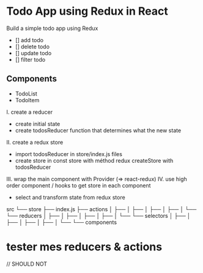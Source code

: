# Todo App using Redux in React

Build a simple todo app using Redux

- [] add todo
- [] delete todo
- [] update todo
- [] filter todo

## Components

- TodoList
- TodoItem

I. create a reducer

- create initial state
- create todosReducer function that determines what the new state

II. create a redux store

- import todosReducer in store/index.js files
- create store in const store with méthod redux createStore with todosReducer

III. wrap the main component with Provider (=> react-redux)
IV. use high order component / hooks to get store in each component

- select and transform state from redux store

src
└── store
├── index.js
├── actions
│ ├──
│ ├──
│ ├──
│ ├──
│ └──
└── reducers
│ ├──
│ ├──
│ ├──
│ ├──
│ └──
└── selectors
│ ├──
│ ├──
│ ├──
│ ├──
│ └──
└── components

# tester mes reducers & actions

// SHOULD NOT
